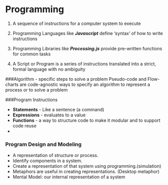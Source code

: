 Programming
============

1. A sequence of instructions for a computer system to execute

2. Programming Languages like ***Javascript*** define ‘syntax’ of how to write instructions
 
3. Programming Libraries like ***Processing.js*** provide pre-written functions for common tasks

4. A Script or Program is a series of instructions translated into a strict, formal language with no ambiguity

###Algorithm - specific steps to solve a problem
  Pseudo-code and Flow-charts are code-agnostic ways to specify an algorithm to represent a process or to solve a problem
  
###Program Instructions
 - **Statements** - Like a sentence (a command) 
 - **Expressions** - evaluates to a value
 - **Functions** - a way to structure code to make it modular and to support code reuse
 - 

### Program Design and Modeling
 - A representation of structure or process.
 - Identify components in a system.
 - Create a representation of that system using programming.(simulation)
 - Metaphors are useful in creating representations. (Desktop metaphor)
 - Mental Model: our internal representation of a system  
